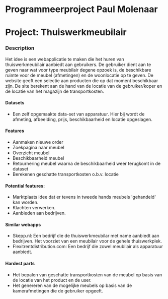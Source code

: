 # Programmeerproject Paul Molenaar

# Project: Thuiswerkmeubilair

### Description

Het idee is een webapplicatie te maken die het huren van thuiswerkmeubilair aanbiedt aan gebruikers. De gebruiker dient aan te geven naar wat voor type meubilair degene opzoek is, de beschikbare ruimte voor de meubel (afmetingen) en de woonlocatie op te geven. De website geeft een selectie aan producten die op dat moment beschikbaar zijn. De site berekent aan de hand van de locatie van de gebruiker/koper en de locatie van het magazijn de transportkosten.  

#### Datasets
* Een zelf opgemaakte data-set van apparatuur. Hier bij wordt de afmeting, afbeelding, prijs, beschikbaarheid en locatie opgeslagen.

#### Features
* Aanmaken nieuwe order
* Zoekpagina naar meubel
* Overzicht meubel
* Beschikbaarheid meubel
* Retournering meubel waarna de beschikbaarheid weer terugkomt in de dataset
* Berekenen geschatte transportkosten o.b.v. locatie

#### Potential features:
* Marktplaats idee dat er tevens in tweede hands meubels 'gehandeld' kan worden.
* Klachten verwerken.
* Aanbieden aan bedrijven.

#### Similar webapps
* Skepp.nl: Een bedrijf die de thuiswerkmeubilar met name aanbiedt aan bedrijven. Het voorziet van een meubilair voor de gehele thuiswerkplek.
* Flexitrentdistribution.com: Een bedrijf die zowel meubilair als apparatuur aanbiedt. 

#### Hardest parts
* Het bepalen van geschatte transportkosten van de meubel op basis van de locatie van het product en de user. 
* Het genereren van de mogelijke meubels op basis van de kamerafmetingen die de gebruiker opgeeft.

